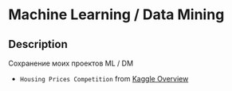 # Machine Learning / Data Mining
## Description
Сохранение моих проектов ML / DM

- `Housing Prices Competition` from [Kaggle Overview](https://www.kaggle.com/c/home-data-for-ml-course/overview)